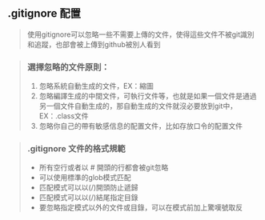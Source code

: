 <!--
 * @Author: your name
 * @Date: 2022-02-23 14:47:47
 * @LastEditTime: 2022-02-23 14:47:48
 * @LastEditors: Please set LastEditors
 * @Description: 打开koroFileHeader查看配置 进行设置: https://github.com/OBKoro1/koro1FileHeader/wiki/%E9%85%8D%E7%BD%AE
 * @FilePath: \git\GitignoreConfiguration.md
-->
## .gitignore 配置
>使用gitignore可以忽略一些不需要上傳的文件，使得這些文件不被git識別和追蹤，也部會被上傳到github被別人看到

>### 選擇忽略的文件原則：
> 1. 忽略系統自動生成的文件，EX：縮圖
> 2. 忽略編譯生成的中間文件，可執行文件等，也就是如果一個文件是通過另一個文件自動生成的，那自動生成的文件就沒必要放到git中，EX：.class文件
> 3. 忽略你自己的帶有敏感信息的配置文件，比如存放口令的配置文件


>### .gitignore 文件的格式規範
>* 所有空行或者以 # 開頭的行都會被git忽略
>* 可以使用標準的glob模式匹配
>* 匹配模式可以以(/)開頭防止遞歸
>* 匹配模式可以以(/)結尾指定目錄
>* 要忽略指定模式以外的文件或目錄，可以在模式前加上驚嘆號取反
    